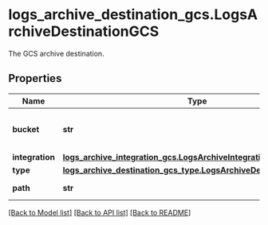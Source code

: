 # logs_archive_destination_gcs.LogsArchiveDestinationGCS

The GCS archive destination.
## Properties
Name | Type | Description | Notes
------------ | ------------- | ------------- | -------------
**bucket** | **str** | The bucket where the archive will be stored. | 
**integration** | [**logs_archive_integration_gcs.LogsArchiveIntegrationGCS**](LogsArchiveIntegrationGCS.md) |  | 
**type** | [**logs_archive_destination_gcs_type.LogsArchiveDestinationGCSType**](LogsArchiveDestinationGCSType.md) |  | 
**path** | **str** | The archive path. | [optional] 

[[Back to Model list]](README.md#documentation-for-models) [[Back to API list]](README.md#documentation-for-api-endpoints) [[Back to README]](README.md)


